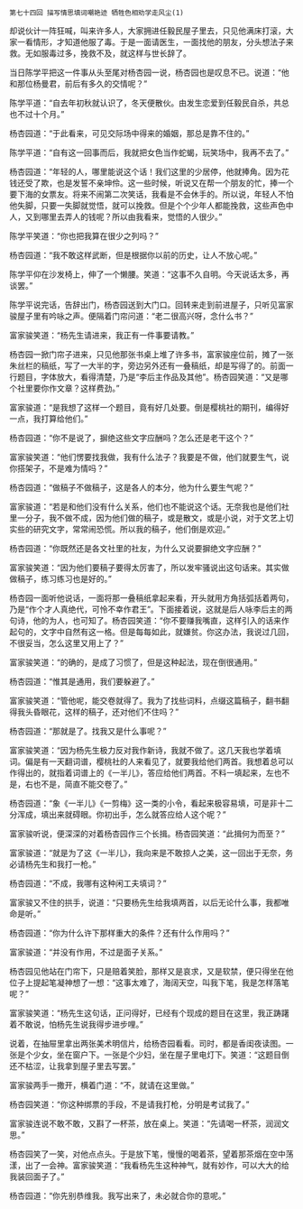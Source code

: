     第七十四回 描写情思填词嘲艳迹 牺牲色相劝学走风尘(1) 

   却说伙计一阵狂喊，叫来许多人，大家拥进任毅民屋子里去，只见他满床打滚，大家一看情形，才知道他服了毒。于是一面请医生，一面找他的朋友，分头想法子来救。无如服毒过多，挽救不及，就这样与世长辞了。

   当日陈学平把这一件事从头至尾对杨杏园一说，杨杏园也是叹息不已。说道：“他和那位杨曼君，前后有多久的交情呢？”

   陈学平道：“自去年初秋就认识了，冬天便散伙。由发生恋爱到任毅民自杀，共总也不过十个月。”

   杨杏园道：“于此看来，可见交际场中得来的婚姻，那总是靠不住的。”

   陈学平道：“自有这一回事而后，我就把女色当作蛇蝎，玩笑场中，我再不去了。”

   杨杏园道：“年轻的人，哪里能说这个话！我们这里的少居停，他就捧角。因为花钱还受了欺，也是发誓不亲坤伶。这一些时候，听说又在帮一个朋友的忙，捧一个要下海的女票友。将来不闹第二次笑话，我看是不会休手的。所以说，年轻人不怕他失脚，只要一失脚就觉悟，就可以挽救。但是个个少年人都能挽救，这些声色中人，又到哪里去弄人的钱呢？所以由我看来，觉悟的人很少。”

   陈学平笑道：“你也把我算在很少之列吗？”

   杨杏园道：“我不敢这样武断，但是根据你以前的历史，让人不放心呢。”

   陈学平仰在沙发椅上，伸了一个懒腰。笑道：“这事不久自明。今天说话太多，再谈罢。”

   陈学平说完话，告辞出门，杨杏园送到大门口。回转来走到前进屋子，只听见富家骏屋子里有吟咏之声。便隔着门帘问道：“老二很高兴呀，念什么书？”

   富家骏笑道：“杨先生请进来，我正有一件事要请教。”

   杨杏园一掀门帘子进来，只见他那张书桌上堆了许多书，富家骏座位前，摊了一张朱丝栏的稿纸，写了一大半的字，旁边另外还有一叠稿纸，却是写得了的。前面一行题目，字体放大，看得清楚，乃是“李后主作品及其他”。杨杏园笑道：“又是哪个社里要你作文章？这样费劲。”

   富家骏道：“是我想了这样一个题目，竟有好几处要。倒是樱桃社的期刊，编得好一点，我打算给他们。”

   杨杏园道：“你不是说了，摒绝这些文字应酬吗？怎么还是老干这个？”

   富家骏笑道：“他们愣要找我做，我有什么法子？我要是不做，他们就要生气，说你搭架子，不是难为情吗？”

   杨杏园道：“做稿子不做稿子，这是各人的本分，他为什么要生气呢？”

   富家骏道：“若是和他们没有什么关系，他们也不能说这个话。无奈我也是他们社里一分子，我不做不成，因为他们做的稿子，或是散文，或是小说，对于文艺上切实些的研究文字，常常闹恐慌。所以我的稿子，他们倒是欢迎。”

   杨杏园道：“你既然还是各文社里的社友，为什么又说要摒绝文字应酬？”

   富家骏笑道：“因为他们要稿子要得太厉害了，所以发牢骚说出这句话来。其实做做稿子，练习练习也是好的。”

   杨杏园一面听他说话，一面将那一叠稿纸拿起来看，开头就用方角括弧括着两句，乃是“作个才人真绝代，可怜不幸作君王”。下面接着说，这就是后人咏李后主的两句诗，他的为人，也可知了。杨杏园笑道：“你不要赚我嘴直，这样引入的话来作起句的，文字中自然有这一格。但是每每如此，就嫌贫。你这办法，我说过几回，不很妥当，怎么这里又用上了？”

   富家骏笑道：“的确的，是成了习惯了，但是这种起法，现在倒很通用。”

   杨杏园道：“惟其是通用，我们要躲避了。”

   富家骏笑道：“管他呢，能交卷就得了。我为了找些词料，点缀这篇稿子，翻书翻得我头昏眼花，这样的稿子，还对他们不住吗？”

   杨杏园道：“那就是了。找我又是什么事呢？”

   富家骏笑道：“因为杨先生极力反对我作新诗，我就不做了。这几天我也学着填词。偏是有一天翻词谱，樱桃社的人来看见了，就要我给他们两首。我想着总可以作得出的，就指着词谱上的《一半儿》，答应给他们两首。不料一填起来，左也不是，右也不是，简直不能交卷了。”

   杨杏园道：“象《一半儿》《一剪梅》这一类的小令，看起来极容易填，可是非十二分浑成，填出来就碍眼。你初出手，怎么就答应给人这个呢？”

   富家骏听说，便深深的对着杨杏园作三个长揖。杨杏园笑道：“此揖何为而至？”

   富家骏道：“就是为了这《一半儿》，我向来是不敢掠人之美，这一回出于无奈，务必请杨先生和我打一枪。”

   杨杏园道：“不成，我哪有这种闲工夫填词？”

   富家骏又不住的拱手，说道：“只要杨先生给我填两首，以后无论什么事，我都唯命是听。”

   杨杏园道：“你为什么许下那样重大的条件？还有什么作用吗？”

   富家骏道：“并没有作用，不过是面子关系。”

   杨杏园见他站在门帘下，只是赔着笑脸，那样又是哀求，又是软禁，便只得坐在他位子上提起笔凝神想了一想：“这事太难了，海阔天空，叫我下笔，我是怎样落笔呢？”

   富家骏笑道：“杨先生这句话，正问得好，已经有个现成的题目在这里，我正踌躇着不敢说，怕杨先生说我得步进步哩。”

   说着，在抽屉里拿出两张美术明信片，给杨杏园看看。司时，都是香闺夜读图。一张是个少女，坐在窗户下。一张是个少妇，坐在屋子里电灯下。笑道：“这题目倒还不枯涩，让我拿到屋子里去写罢。”

   富家骏两手一撒开，横着门道：“不，就请在这里做。”

   杨杏园笑道：“你这种绑票的手段，不是请我打枪，分明是考试我了。”

   富家骏连说不敢不敢，又斟了一杯茶，放在桌上。笑道：“先请喝一杯茶，润润文思。”

   杨杏园笑了一笑，对他点点头。于是放下笔，慢慢的喝着茶，望着那茶烟在空中荡漾，出了一会神。富家骏笑道：“我看杨先生这种神气，就有妙作，可以大大的给我装回面子了。”

   杨杏园道：“你先别恭维我。我写出来了，未必就合你的意呢。”

